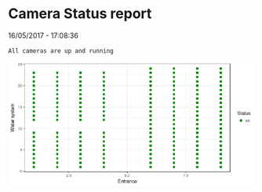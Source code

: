 Camera Status report
================
16/05/2017 - 17:08:36

    All cameras are up and running

![](camreport_files/figure-markdown_github/unnamed-chunk-2-1.png)
